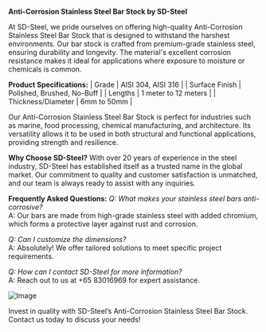 **Anti-Corrosion Stainless Steel Bar Stock by SD-Steel**

At SD-Steel, we pride ourselves on offering high-quality Anti-Corrosion Stainless Steel Bar Stock that is designed to withstand the harshest environments. Our bar stock is crafted from premium-grade stainless steel, ensuring durability and longevity. The material's excellent corrosion resistance makes it ideal for applications where exposure to moisture or chemicals is common.

**Product Specifications:**
| Grade | AISI 304, AISI 316 |
| Surface Finish | Polished, Brushed, No-Buff |
| Lengths | 1 meter to 12 meters |
| Thickness/Diameter | 6mm to 50mm |

Our Anti-Corrosion Stainless Steel Bar Stock is perfect for industries such as marine, food processing, chemical manufacturing, and architecture. Its versatility allows it to be used in both structural and functional applications, providing strength and resilience.

**Why Choose SD-Steel?**
With over 20 years of experience in the steel industry, SD-Steel has established itself as a trusted name in the global market. Our commitment to quality and customer satisfaction is unmatched, and our team is always ready to assist with any inquiries.

**Frequently Asked Questions:**
*Q: What makes your stainless steel bars anti-corrosive?*  
A: Our bars are made from high-grade stainless steel with added chromium, which forms a protective layer against rust and corrosion.

*Q: Can I customize the dimensions?*  
A: Absolutely! We offer tailored solutions to meet specific project requirements.

*Q: How can I contact SD-Steel for more information?*  
A: Reach out to us at +65 83016969 for expert assistance.

![Image](https://github.com/user-attachments/assets/2567258e-e124-4816-932d-1809bd27ef0b)

Invest in quality with SD-Steel’s Anti-Corrosion Stainless Steel Bar Stock. Contact us today to discuss your needs!